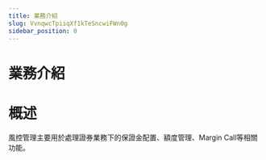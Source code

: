 ```yaml
---
title: 業務介紹
slug: VvnqwcTpiiqXf1kTeSncwiFWn0g
sidebar_position: 0
---
```



# 業務介紹

# 概述

風控管理主要用於處理證券業務下的保證金配置、額度管理、Margin Call等相關功能。

